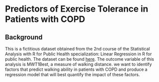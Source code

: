 # Predictors of Exercise Tolerance in Patients with COPD
## Background
This is a fictitious dataset obtained from the 2nd course of the Statistical Analysis with R for Public Health specialization: Linear Regression in R for public health.
The dataset can be found [here](https://github.com/isaaclhk/Projects/blob/main/datasets/COPD.csv).
The outcome variable of this analysis is MWT1Best, a measure of walking distance. 
we want to identify factors that predict walking ability in patients with COPD and produce a regression model that will best quantify the impact of these factors.

